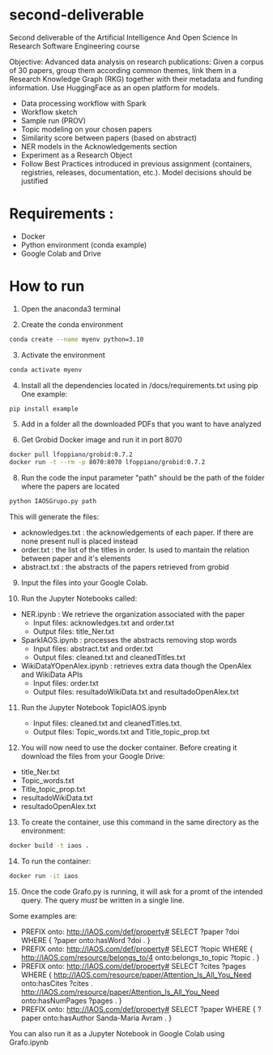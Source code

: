 # second-deliverable
Second deliverable of the Artificial Intelligence And Open Science In Research Software Engineering course

Objective: Advanced data analysis on research publications: Given a corpus of 30
papers, group them according common themes, link them in a Research Knowledge
Graph (RKG) together with their metadata and funding information. Use
HuggingFace as an open platform for models.
- Data processing workflow with Spark
- Workflow sketch
- Sample run (PROV)
- Topic modeling on your chosen papers
- Similarity score between papers (based on abstract)
- NER models in the Acknowledgements section
- Experiment as a Research Object
- Follow Best Practices introduced in previous assignment
(containers, registries, releases, documentation, etc.).
Model decisions should be justified

# Requirements : 
- Docker
- Python environment (conda example)
- Google Colab and Drive

# How to run 

1) Open the anaconda3 terminal 

2) Create the conda environment
```bash
conda create --name myenv python=3.10
```

3) Activate the environment 
```bash
conda activate myenv 
```

4) Install all the dependencies located in /docs/requirements.txt using pip
One example:
```bash
pip install example 
```

5) Add in a folder all the downloaded PDFs that you want to have analyzed 

6) Get Grobid Docker image and run it in port 8070
```bash
docker pull lfoppiano/grobid:0.7.2
docker run -t --rm -p 8070:8070 lfoppiano/grobid:0.7.2
```

8) Run the code the input parameter "path" should be the path of the folder where the papers are located
```bash
python IAOSGrupo.py path
```
This will generate the files:
- acknowledges.txt : the acknowledgements of each paper. If there are none present null is placed instead
- order.txt : the list of the titles in order. Is used to mantain the relation between paper and it's elements
- abstract.txt : the abstracts of the papers retrieved from grobid 

9) Input the files into your Google Colab. 

10) Run the Jupyter Notebooks called:
- NER.ipynb : We retrieve the organization associated with the paper
    - Input files: acknowledges.txt and order.txt
    - Output files: title_Ner.txt
- SparkIAOS.ipynb : processes the abstracts removing stop words
    - Input files: abstract.txt and order.txt
    - Output files: cleaned.txt and cleanedTitles.txt
- WikiDataYOpenAlex.ipynb : retrieves extra data though the OpenAlex and WikiData APIs
    - Input files: order.txt
    - Output files: resultadoWikiData.txt and resultadoOpenAlex.txt

11) Run the Jupyter Notebook TopicIAOS.ipynb
    - Input files: cleaned.txt and cleanedTitles.txt.
    - Output files: Topic_words.txt and Title_topic_prop.txt 

12) You will now need to use the docker container. Before creating it download the files from your Google Drive:
  - title_Ner.txt
  - Topic_words.txt
  - Title_topic_prop.txt
  - resultadoWikiData.txt
  - resultadoOpenAlex.txt
 
13) To create the container, use this command in the same directory as the environment:
```bash
docker build -t iaos .
```
14) To run the container:
```bash
docker run -it iaos
```
15) Once the code Grafo.py is running, it will ask for a promt of the intended query. 
The query *must* be written in a single line. 

Some examples are: 
- PREFIX onto: <http://IAOS.com/def/property#> SELECT ?paper ?doi WHERE { ?paper onto:hasWord ?doi . }
- PREFIX onto: <http://IAOS.com/def/property#> SELECT  ?topic WHERE { <http://IAOS.com/resource/belongs_to/4> onto:belongs_to_topic ?topic . }
- PREFIX onto: <http://IAOS.com/def/property#> SELECT ?cites ?pages WHERE { <http://IAOS.com/resource/paper/Attention_Is_All_You_Need> onto:hasCites ?cites . <http://IAOS.com/resource/paper/Attention_Is_All_You_Need> onto:hasNumPages ?pages . }
- PREFIX onto: <http://IAOS.com/def/property#> SELECT ?paper WHERE { ?paper onto:hasAuthor Sanda-Maria Avram . }

You can also run it as a Jupyter Notebook in Google Colab using Grafo.ipynb

